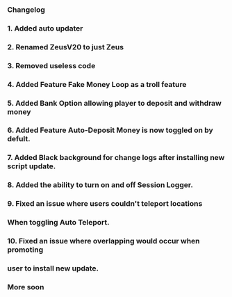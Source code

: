 ### Changelog
### 1. Added auto updater
### 2. Renamed ZeusV20 to just Zeus
### 3. Removed useless code
### 4. Added Feature Fake Money Loop as a troll feature
### 5. Added Bank Option allowing player to deposit and withdraw money
### 6. Added Feature Auto-Deposit Money is now toggled on by defult.
### 7. Added Black background for change logs after installing new script update.
### 8. Added the ability to turn on and off Session Logger.
### 9. Fixed an issue where users couldn't teleport locations
### When toggling Auto Teleport.
### 10. Fixed an issue where overlapping would occur when promoting
### user to install new update. 
### More soon
